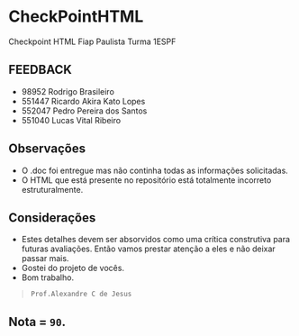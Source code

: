 # CheckPointHTML

Checkpoint HTML Fiap Paulista 
Turma 1ESPF

## FEEDBACK
- 98952		Rodrigo Brasileiro
- 551447	Ricardo Akira Kato Lopes
- 552047	Pedro Pereira dos Santos
- 551040	Lucas Vital Ribeiro

## Observações
- O .doc foi entregue mas não continha todas as informações solicitadas.
- O HTML que está presente no repositório está totalmente incorreto estruturalmente.

## Considerações
- Estes detalhes devem ser absorvidos como uma crítica construtiva para futuras avaliações. Então vamos prestar atenção a eles e não deixar passar mais.
- Gostei do projeto de vocês.
- Bom trabalho.

> `Prof.Alexandre C de Jesus`

## Nota = `90`.
